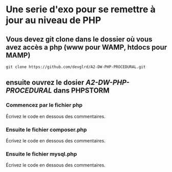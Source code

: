 # Une serie d'exo pour se remettre à jour au niveau de PHP

## Vous devez git clone dans le dossier où vous avez accès a php (**www** pour **WAMP**, **htdocs** pour **MAMP**)

`git clone https://github.com/devglrd/A2-DW-PHP-PROCEDURAL.git`


## ensuite ouvrez le **dosier** *A2-DW-PHP-PROCEDURAL* dans **PHPSTORM**

### Commencez par le fichier php
Écrivez le code en dessous des commentaires.

### Ensuite le fichier composer.php
Écrivez le code en dessous des commentaires.

### Ensuite le fichier mysql.php
Écrivez le code en dessous des commentaires.
 
